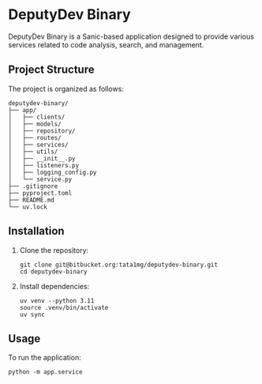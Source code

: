 # DeputyDev Binary

DeputyDev Binary is a Sanic-based application designed to provide various services related to code analysis, search, and management.

## Project Structure

The project is organized as follows:

```
deputydev-binary/
├── app/
│   ├── clients/
│   ├── models/
│   ├── repository/
│   ├── routes/
│   ├── services/
│   ├── utils/
│   ├── __init__.py
│   ├── listeners.py
│   ├── logging_config.py
│   └── service.py
├── .gitignore
├── pyproject.toml
├── README.md
└── uv.lock
```

## Installation

1. Clone the repository:
   ```
   git clone git@bitbucket.org:tata1mg/deputydev-binary.git
   cd deputydev-binary
   ```

2. Install dependencies:
   ```
   uv venv --python 3.11
   source .venv/bin/activate
   uv sync
   ```

## Usage

To run the application:

```
python -m app.service
